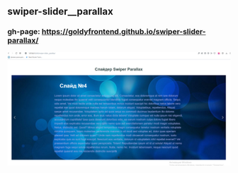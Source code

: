 ## swiper-slider__parallax
### gh-page: https://goldyfrontend.github.io/swiper-slider-parallax/

![образец](img/example.png)
